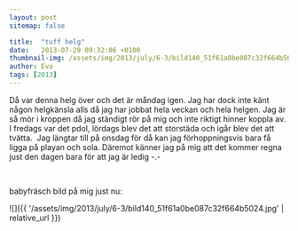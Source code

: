 ```yaml
---
layout: post
sitemap: false

title:  "tuff helg"
date:   2013-07-29 09:32:06 +0100
thumbnail-img: /assets/img/2013/july/6-3/bild140_51f61a0be087c32f664b5024.jpg
author: Eva
tags: [2013]
---
```


Då var denna helg över och det är måndag igen. Jag har dock inte känt någon helgkänsla alls då jag har jobbat hela veckan och hela helgen. Jag är så mör i kroppen då jag ständigt rör på mig och inte riktigt hinner koppla av. I fredags var det pdol, lördags blev det att storstäda och igår blev det att tvätta.  Jag längtar till på onsdag för då kan jag förhoppningsvis bara få ligga på playan och sola. Däremot känner jag på mig att det kommer regna just den dagen bara för att jag är ledig -.- 




 




babyfräsch bild på mig just nu:

![]({{ '/assets/img/2013/july/6-3/bild140_51f61a0be087c32f664b5024.jpg'  | relative_url }})


